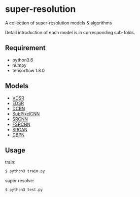 # super-resolution
A collection of super-resolution models & algorithms

Detail introduction of each model is in corresponding sub-folds.

## Requirement
- python3.6
- numpy
- tensorflow 1.8.0

## Models
- [VDSR](https://github.com/icpm/super-resolution/tree/master/VDSR)
- [EDSR](https://github.com/icpm/super-resolution/tree/master/EDSR)
- [DCRN](https://github.com/icpm/super-resolution/tree/master/DRCN)
- [SubPixelCNN](https://github.com/icpm/super-resolution/tree/master/SubPixelCNN)
- [SRCNN](https://github.com/icpm/super-resolution/tree/master/SRCNN)
- [FSRCNN](https://github.com/icpm/super-resolution/tree/master/FSRCNN)
- [SRGAN](https://github.com/icpm/super-resolution/tree/master/SRGAN)
- [DBPN](https://github.com/icpm/super-resolution/tree/master/DBPN)

## Usage
train:

```bash
$ python3 train.py 
```

super resolve:

```bash
$ python3 test.py
```